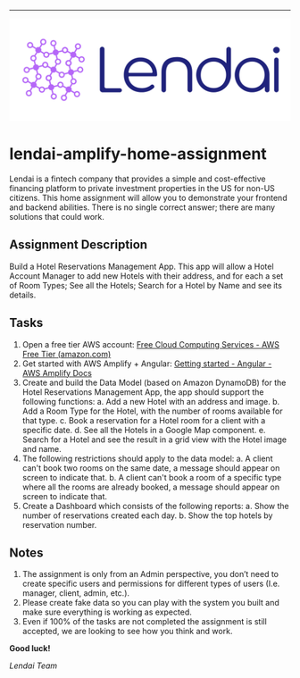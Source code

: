 ---

![alt](common/images/lendaicolorlogo.png 'LendAILogo')

# lendai-amplify-home-assignment

Lendai is a fintech company that provides a simple and cost-effective financing platform to private
investment properties in the US for non-US citizens.
This home assignment will allow you to demonstrate your frontend and backend abilities. There is no
single correct answer; there are many solutions that could work.

## Assignment Description

Build a Hotel Reservations Management App. This app will allow a Hotel Account Manager to add new
Hotels with their address, and for each a set of Room Types; See all the Hotels; Search for a Hotel by
Name and see its details.

## Tasks

1. Open a free tier AWS account: [Free Cloud Computing Services - AWS Free Tier (amazon.com)](https://aws.amazon.com/free/?all-free-tier.sort-by=item.additionalFields.SortRank&all-free-tier.sort-order=asc&awsf.Free%20Tier%20Types=*all&awsf.Free%20Tier%20Categories=*all)
2. Get started with AWS Amplify + Angular: [Getting started - Angular - AWS Amplify Docs](https://aws.amazon.com/free/?all-free-tier.sort-by=item.additionalFields.SortRank&all-free-tier.sort-order=asc&awsf.Free%20Tier%20Types=*all&awsf.Free%20Tier%20Categories=*all)
3. Create and build the Data Model (based on Amazon DynamoDB) for the Hotel Reservations
   Management App, the app should support the following functions:
   a. Add a new Hotel with an address and image.
   b. Add a Room Type for the Hotel, with the number of rooms available for that type.
   c. Book a reservation for a Hotel room for a client with a specific date.
   d. See all the Hotels in a Google Map component.
   e. Search for a Hotel and see the result in a grid view with the Hotel image and name.
4. The following restrictions should apply to the data model:
   a. A client can't book two rooms on the same date, a message should appear on screen to
   indicate that.
   b. A client can't book a room of a specific type where all the rooms are already booked, a
   message should appear on screen to indicate that.
5. Create a Dashboard which consists of the following reports:
   a. Show the number of reservations created each day.
   b. Show the top hotels by reservation number.

## Notes

1. The assignment is only from an Admin perspective, you don’t need to create specific users and
   permissions for different types of users (I.e. manager, client, admin, etc.).
2. Please create fake data so you can play with the system you built and make sure everything is
   working as expected.
3. Even if 100% of the tasks are not completed the assignment is still accepted, we are looking to
   see how you think and work.

**Good luck!**

_Lendai Team_
